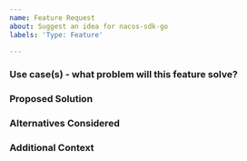 ```yaml
---
name: Feature Request
about: Suggest an idea for nacos-sdk-go
labels: 'Type: Feature'

---
```


### Use case(s) - what problem will this feature solve?

### Proposed Solution

### Alternatives Considered

### Additional Context
